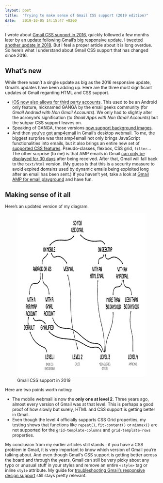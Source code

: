 ```yaml
---
layout: post
title:  "Trying to make sense of Gmail CSS support (2019 edition)"
date:   2019-10-05 14:15:47 +0200
---
```

<p>I wrote about <a href="https://emails.hteumeuleu.com/trying-to-make-sense-of-gmail-css-support-e88cd7995cea" rel="noopener">Gmail CSS support in 2016</a>, quickly followed a few months later by <a href="https://emails.hteumeuleu.com/trying-to-make-sense-of-gmail-css-support-after-the-2016-update-53c15151063a" rel="noopener">an update following Gmail’s big responsive update</a>. I <a href="https://twitter.com/HTeuMeuLeu/status/974676593602899969" rel="noopener">tweeted another update in 2018</a>. But I feel a proper article about it is long overdue. So here’s what I understand about Gmail CSS support that has changed since 2016.</p>

<h2>What’s new</h2>
<p>While there wasn’t a single update as big as the 2016 responsive update, Gmail’s updates have been adding up. Here are the three most significant updates of Gmail regarding HTML and CSS support.</p>
<ul>
    <li><a href="https://www.theverge.com/2017/12/5/16737108/gmail-iphone-x-imap-email-support" rel="noopener">iOS now also allows for third party accounts</a>. This used to be an Android only feature, nicknamed GANGA by the email geeks community (for <em>Gmail Android with Non Gmail Accounts</em>). We only had to slightly alter the acronym’s signification (to <em>Gmail Apps with Non Gmail Accounts</em>) but the subpar CSS support leaves on.</li>
    <li>Speaking of GANGA, those versions <a href="https://freshinbox.com/blog/gmail-imap-ganga-finally-supports-background-images/" rel="noopener">now support background images</a>.</li>
    <li>And then <a href="https://www.blog.google/products/gmail/take-action-and-stay-up-to-date-with-dynamic-email-in-gmail/" rel="noopener">you’ve got amp4email</a> in Gmail’s desktop webmail. To me, the biggest surprise was that amp4email not only brings JavaScript functionalities into emails, but it also brings an entire new set of <a href="https://amp.dev/documentation/guides-and-tutorials/learn/email-spec/amp-email-css/" rel="noopener">supported CSS features</a>. Pseudo-classes, flexbox, CSS grid, <code>filter</code>… The other surprise (to me) is that AMP emails in Gmail <a href="https://developers.google.com/gmail/ampemail/testing-dynamic-email" rel="noopener">can only be displayed for 30 days</a> after being received. After that, Gmail will fall back to the <code>text/html</code> version. (My guess is that this is a security measure to avoid expired domains used by dynamic emails being exploited long after an email has been sent.) If you haven’t yet, take a look at <a href="https://amp.gmail.dev/playground/" rel="noopener">Gmail AMP for email playground</a> and have fun.</li>
</ul>

<h2>Making sense of it all</h2>
<p>Here’s an updated version of my diagram.</p>

<figure>
    <img src="/uploads/2019/10/gmail-css-support-2019.png" width="960" height="540" />
    <figcaption>Gmail CSS support in 2019</figcaption>
</figure>

<p>Here are two points worth noting:</p>

<ul>
    <li>The mobile webmail is now the <strong>only one at level 2</strong>. Three years ago, almost every version of Gmail was at that level. This is perhaps a good proof of how slowly but surely, HTML and CSS support is getting better in Gmail.</li>
    <li>Even though the level 4 officially supports CSS Grid properties, my testing shows that functions like <code>repeat()</code>, <code>fit-content()</code> or <code>minmax()</code> are not supported for the <code>grid-template-columns</code> and <code>grid-template-rows</code> properties.</li>
</ul>

<p>My conclusion from my earlier articles still stands : if you have a CSS problem in Gmail, it is very important to know which version of Gmail you’re talking about. And even though Gmail’s CSS support is getting better across the board and through the years, Gmail can still be very picky about any typo or unusual stuff in your styles and remove an entire <code>&lt;style&gt;</code> tag or inline <code>style</code> attribute. My guide for <a href="https://emails.hteumeuleu.com/troubleshooting-gmails-responsive-design-support-ad124178bf81" rel="noopener">troubleshooting Gmail’s responsive design support</a> still stays pretty relevant.</p>